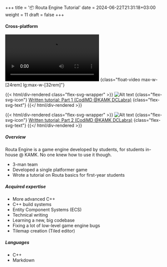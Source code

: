+++
title = '📦 Routa Engine Tutorial'
date = 2024-06-22T21:31:18+03:00
weight = 11
draft = false
+++

#### Cross-platform

![Alt text](mp4/routa_tutorials.mp4)
{class="float-video max-w-[24rem] lg:max-w-[32rem]"}

{{< html/div-rendered class="flex-svg-wrapper" >}}
![Alt text](svg/file-earmark-text.svg)
{class="flex-svg-icon"}
[Written tutorial: Part 1 (CodiMD @KAMK DCLabra)](https://gitlab.dclabra.fi/wiki/s/HJrXEPW58)
{class="flex-svg-text"}
{{</ html/div-rendered >}}

{{< html/div-rendered class="flex-svg-wrapper" >}}
![Alt text](svg/file-earmark-text.svg)
{class="flex-svg-icon"}
[Written tutorial: Part 2 (CodiMD @KAMK DCLabra)](https://gitlab.dclabra.fi/wiki/s/rkHV83ccI)
{class="flex-svg-text"}
{{</ html/div-rendered >}}

##### Overview

Routa Engine is a game engine developed by students, for students in-house @ KAMK. No one knew how to use it though.

- 3-man team
- Developed a single platformer game
- Wrote a tutorial on Routa basics for first-year students

##### Acquired expertise

- More advanced C++
- C++ build systems
- Entity Component Systems (ECS)
- Technical writing
- Learning a new, big codebase
- Fixing a lot of low-level game engine bugs
- Tilemap creation (Tiled editor)

##### Languages

- C++
- Markdown

